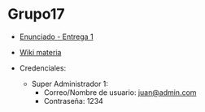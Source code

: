 # Grupo17

- [Enunciado - Entrega 1](https://docs.google.com/document/d/e/2PACX-1vQgex-ZEYq-4aHqAbWABMRoZ21I4zZDlHJy0tTwwjLZ3ub70rScHLEq5Ix0MymgB3Ce2GZbwrVRgqqB/pub)
- [Wiki materia](https://proyecto-de-software.github.io/)

- Credenciales:
  - Super Administrador 1:
    - Correo/Nombre de usuario: juan@admin.com
    - Contraseña: 1234